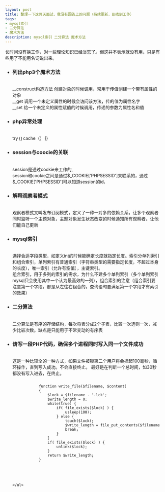 ```yaml
---
layout: post
title: 整理一下这两天面试，我没有回答上的问题（持续更新，到找到工作）
tags:
- mysql索引
- 二分算法
- 魔术方法
description: mysql索引 二分算法 魔术方法
---
```

<div>
	<div>长时间没有换工作，对一些理论知识已经淡忘了。但这并不表示就没有用，只是有些用了不能用名词说出来。</div>
	<ul>
		<li><h3>列出php3个魔术方法</h3><br>
		__construct构造方法  创建对象的时候调用，常用于传值创建一个带有属性的对象<br>
        __get 调用一个未定义属性的时候会访问该方法，传的值为属性名字<br>
        __set 给一个未定义的属性赋值的时候调用，传递的参数为属性名和值<br>
		</li>
		<li><h3>php异常处理 </h3><br>
		try｛｝cache（）｛｝
		</li>
		<li><h3>session与coocie的关联 </h3><br>
		session是通过cookie来工作的,<br>
        session和cookie之间是通过$_COOKIE['PHPSESSID']来联系的，通过$_COOKIE['PHPSESSID']可以知道session的id，<br>
		</li>
		<li><h3>解释观察者模式 </h3><br>
		观察者模式又叫发布订阅模式，定义了一种一对多的依赖关系，让多个观察者同时监听一个主题对象，主题对象发生状态改变的时候通知所有观察者，让他们能自己更新
		</li>
		<li><h3>mysql索引 </h3><br>
		选择合适字段类型，如定义int的时候能确定长度就指定长度。索引分单列索引和组合索引，单列索引有普通索引（字符串类型的需要指定长度，不超过本身的长度），唯一索引（允许有空值），主键索引。<br>
        组合索引，用于多列的索引的需求，为什么不建多个单列索引（多个单列索引mysql只会使用其中一个认为最高效的一列），组合索引的注意（组合索引要注意第一个字段，都是从左往右组合的，查询语句要满足第一个字段才有索引的效果）
		</li>
		<li><h3>二分算法 </h3><br>
		二分算法是有序的存储结构，每次将表分成2个子表，比较一次选则一次，减少比较次数。缺点是只能用于不常变动的有序表
		</li>
		<li><h3>请写一段PHP代码，确保多个进程同时写入同一个文件成功 </h3><br>
		这是一种比较全的一种方式，如果文件被锁第二个用户将会挂起100毫秒，循环操作，直到写入成功。不会直接终止。 最好是在判断一个总时间，如30秒都没有写入进去，在终止。
		<code>
		<pre>
			function write_file($filename, $content)
			{
			    $lock = $filename . '.lck';
			    $write_length = 0;
			    while(true) {
			        if( file_exists($lock) ) {
			            usleep(100);
			        } else {
			            touch($lock);
			            $write_length = file_put_contents($filename, $content, FILE_APPEND);
			            break;
			        }
			    }
			    if( file_exists($lock) ) {
			        unlink($lock);
			    }
			    return $write_length;
			}
		</pre>
		</code>
		</li>
		
	</ul>
</div>